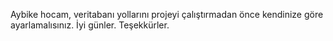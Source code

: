Aybike hocam, veritabanı yollarını projeyi çalıştırmadan önce kendinize göre ayarlamalısınız. İyi günler. Teşekkürler.
